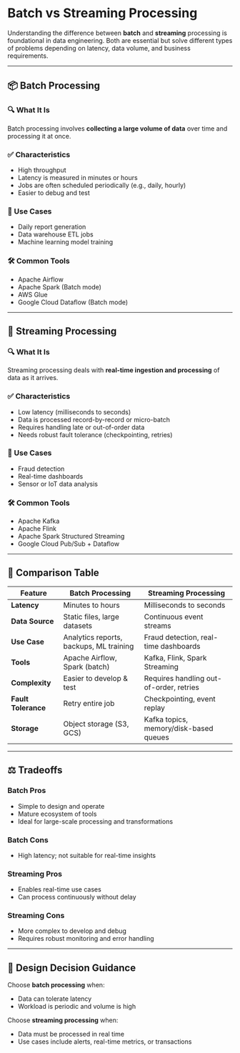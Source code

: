 # Batch vs Streaming Processing

Understanding the difference between **batch** and **streaming** processing is foundational in data engineering. Both are essential but solve different types of problems depending on latency, data volume, and business requirements.

---

## 📦 Batch Processing

### 🔍 What It Is

Batch processing involves **collecting a large volume of data** over time and processing it at once.

### ✅ Characteristics

* High throughput
* Latency is measured in minutes or hours
* Jobs are often scheduled periodically (e.g., daily, hourly)
* Easier to debug and test

### 📌 Use Cases

* Daily report generation
* Data warehouse ETL jobs
* Machine learning model training

### 🛠 Common Tools

* Apache Airflow
* Apache Spark (Batch mode)
* AWS Glue
* Google Cloud Dataflow (Batch mode)

---

## 🔁 Streaming Processing

### 🔍 What It Is

Streaming processing deals with **real-time ingestion and processing** of data as it arrives.

### ✅ Characteristics

* Low latency (milliseconds to seconds)
* Data is processed record-by-record or micro-batch
* Requires handling late or out-of-order data
* Needs robust fault tolerance (checkpointing, retries)

### 📌 Use Cases

* Fraud detection
* Real-time dashboards
* Sensor or IoT data analysis

### 🛠 Common Tools

* Apache Kafka
* Apache Flink
* Apache Spark Structured Streaming
* Google Cloud Pub/Sub + Dataflow

---

## 🔄 Comparison Table

| Feature             | Batch Processing                        | Streaming Processing                    |
| ------------------- | --------------------------------------- | --------------------------------------- |
| **Latency**         | Minutes to hours                        | Milliseconds to seconds                 |
| **Data Source**     | Static files, large datasets            | Continuous event streams                |
| **Use Case**        | Analytics reports, backups, ML training | Fraud detection, real-time dashboards   |
| **Tools**           | Apache Airflow, Spark (batch)           | Kafka, Flink, Spark Streaming           |
| **Complexity**      | Easier to develop & test                | Requires handling out-of-order, retries |
| **Fault Tolerance** | Retry entire job                        | Checkpointing, event replay             |
| **Storage**         | Object storage (S3, GCS)                | Kafka topics, memory/disk-based queues  |

---

## ⚖️ Tradeoffs

### Batch Pros

* Simple to design and operate
* Mature ecosystem of tools
* Ideal for large-scale processing and transformations

### Batch Cons

* High latency; not suitable for real-time insights

### Streaming Pros

* Enables real-time use cases
* Can process continuously without delay

### Streaming Cons

* More complex to develop and debug
* Requires robust monitoring and error handling

---

## 🧠 Design Decision Guidance

Choose **batch processing** when:

* Data can tolerate latency
* Workload is periodic and volume is high

Choose **streaming processing** when:

* Data must be processed in real time
* Use cases include alerts, real-time metrics, or transactions
